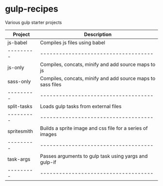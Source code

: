 # gulp-recipes
Various gulp starter projects

|Project | Description |
|---------|------------------------------------|
|js-babel | Compiles js files using babel |
|---------|------------------------------------|
|js-only | Compiles, concats, minify and add source maps to js|
| sass-only | Compiles, concats, minify and add source maps to sass files|
|---------|------------------------------------|
| split-tasks | Loads gulp tasks from external files|
|---------|------------------------------------|
|spritesmith|Builds a sprite image and css file for a series of images|
|---------|------------------------------------|
|task-args|Passes arguments to gulp task using yargs and gulp-if|
|---------|------------------------------------|
